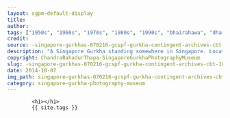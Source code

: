 ```yaml
---
layout: sgpm-default-display
title: 
author: 
tags: ["1950s", "1960s", "1970s", "1980s", "1990s", "bhairahawa", "dharan", "gurkhas", "kathmandu", "nepal", "pokhara", "singapore", "singapore gurkha archive", "singapore gurkha old photographs", "singapore gurkha photography museum", "singapore gurkhas"]
credit: 
source: -singapore-gurkhas-070216-gcspf-gurkha-contingent-archives-cbt-10
description: "A Singapore Gurkha standing somewhere in Singapore. Location: Unknown. Date: Unknown."
copyright: ChandraBahadurThapa-SingaporeGurkhaPhotographyMuseum
slug: -singapore-gurkhas-070216-gcspf-gurkha-contingent-archives-cbt-10
date: 2014-10-07
img_path: singapore-gurkhas-070216-gcspf-gurkha-contingent-archives-cbt-10.jpg
category: singapore-gurkha-photography-museum
---
```

	 		

	 		<h1></h1>
	 		{{ site.tags }}
	 		

